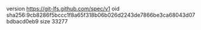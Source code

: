 version https://git-lfs.github.com/spec/v1
oid sha256:9cb8286f5bccc1f8a65f318b06b026d2243de7866be3ca68043d07bdbacd0eb9
size 33277
